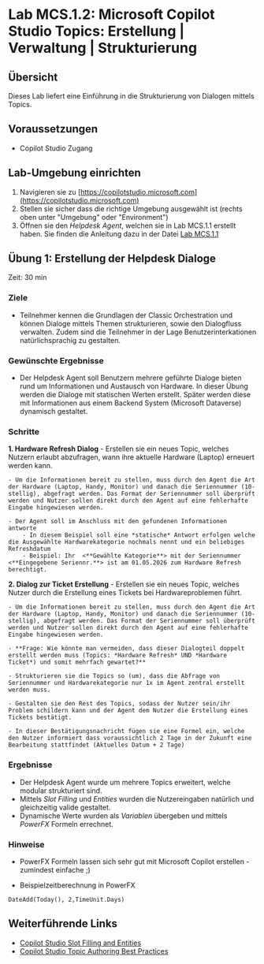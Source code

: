 # Lab MCS.1.2: Microsoft Copilot Studio Topics: Erstellung | Verwaltung | Strukturierung

## Übersicht
Dieses Lab liefert eine Einführung in die Strukturierung von Dialogen mittels Topics.

## Voraussetzungen
- Copilot Studio Zugang

## Lab-Umgebung einrichten
1. Navigieren sie zu [https://copilotstudio.microsoft.com](https://copilotstudio.microsoft.com)
2. Stellen sie sicher dass die richtige Umgebung ausgewählt ist (rechts oben unter "Umgebung" oder "Environment")
3. Öffnen sie den *Helpdesk Agent*, welchen sie in Lab MCS.1.1 erstellt haben. Sie finden die Anleitung dazu in der Datei [Lab MCS.1.1](Lab%20MCS.1.1%20-%20Create%20an%20agent.md)

## Übung 1: Erstellung der Helpdesk Dialoge
Zeit: 30 min
### Ziele
- Teilnehmer kennen die Grundlagen der Classic Orchestration und können Dialoge mittels Themen strukturieren, sowie den Dialogfluss verwalten. Zudem sind die Teilnehmer in der Lage Benutzerinterkationen natürlichsprachig zu gestalten.

### Gewünschte Ergebnisse
-  Der Helpdesk Agent soll Benutzern mehrere geführte Dialoge bieten rund um Informationen und Austausch von Hardware. In dieser Übung werden die Dialoge mit statischen Werten erstellt. Später werden diese mit Informationen aus einem Backend System (Microsoft Dataverse) dynamisch gestaltet.

### Schritte
**1. Hardware Refresh Dialog**
    - Erstellen sie ein neues Topic, welches Nutzern erlaubt abzufragen, wann ihre aktuelle Hardware (Laptop) erneuert werden kann.
    
    - Um die Informationen bereit zu stellen, muss durch den Agent die Art der Hardware (Laptop, Handy, Monitor) und danach die Seriennummer (10-stellig), abgefragt werden. Das Format der Seriennummer soll überprüft werden und Nutzer sollen direkt durch den Agent auf eine fehlerhafte Eingabe hingewiesen werden.
    
    - Der Agent soll im Anschluss mit den gefundenen Informationen antworte
        - In diesem Beispiel soll eine *statische* Antwort erfolgen welche die Ausgewählte Hardwarekategorie nochmals nennt und ein beliebiges Refreshdatum
        - Beispiel: Ihr  <**Gewählte Kategorie**> mit der Seriennummer <**Eingegebene Seriennr.**> ist am 01.05.2026 zum Hardware Refresh berechtigt.

    
**2. Dialog zur Ticket Erstellung**
    - Erstellen sie ein neues Topic, welches Nutzer durch die Erstellung eines Tickets bei Hardwareproblemen führt.
    
    - Um die Informationen bereit zu stellen, muss durch den Agent die Art der Hardware (Laptop, Handy, Monitor) und danach die Seriennummer (10-stellig), abgefragt werden. Das Format der Seriennummer soll überprüft werden und Nutzer sollen direkt durch den Agent auf eine fehlerhafte Eingabe hingewiesen werden.

    - **Frage: Wie könnte man vermeiden, dass dieser Dialogteil doppelt erstellt werden muss (Topics: *Hardware Refresh* UND *Hardware Ticket*) und somit mehrfach gewartet?**

    - Strukturieren sie die Topics so (um), dass die Abfrage von Seriennummer und Hardwarekategorie nur 1x im Agent zentral erstellt werden muss.

    - Gestalten sie den Rest des Topics, sodass der Nutzer sein/ihr Problem schildern kann und der Agent dem Nutzer die Erstellung eines Tickets bestätigt.

    - In dieser Bestätigungsnachricht fügen sie eine Formel ein, welche den Nutzer informiert dass voraussichtlich 2 Tage in der Zukunft eine Bearbeitung stattfindet (Aktuelles Datum + 2 Tage) 

### Ergebnisse
- Der Helpdesk Agent wurde um mehrere Topics erweitert, welche modular strukturiert sind. 
- Mittels *Slot Filling* und *Entities* wurden die Nutzereingaben natürlich und gleichzeitig valide gestaltet.
- Dynamische Werte wurden als *Variablen* übergeben und mittels *PowerFX* Formeln errechnet.

### Hinweise

- PowerFX Formeln lassen sich sehr gut mit Microsoft Copilot erstellen - zumindest einfache ;)

- Beispielzeitberechnung in PowerFX

```
DateAdd(Today(), 2,TimeUnit.Days)
```

## Weiterführende Links
- [Copilot Studio Slot Filling and Entities](https://learn.microsoft.com/en-us/microsoft-copilot-studio/advanced-entities-slot-filling)
- [Copilot Studio Topic Authoring Best Practices](https://learn.microsoft.com/en-us/microsoft-copilot-studio/guidance/topic-authoring-best-practices)
